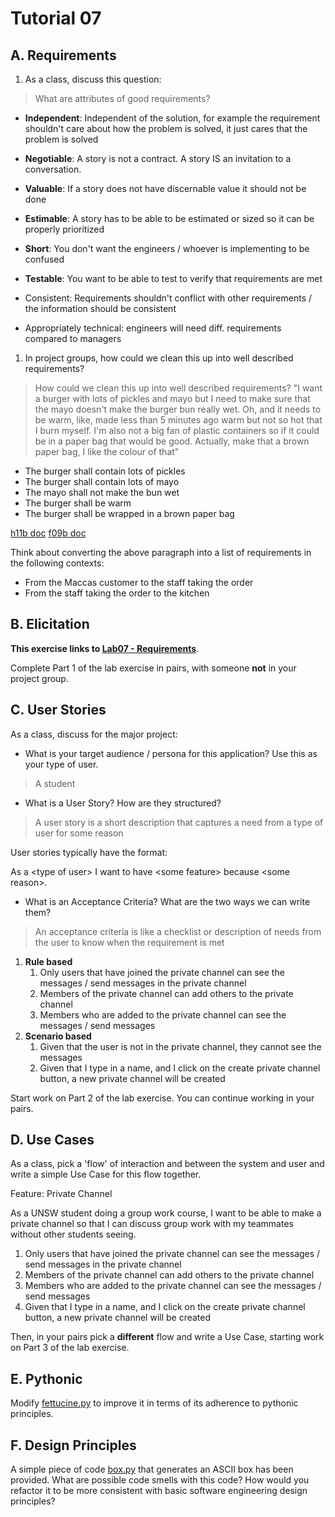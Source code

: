 # Tutorial 07

## A. Requirements

1. As a class, discuss this question:

>  What are attributes of good requirements?

- **Independent**: Independent of the solution, for example the requirement shouldn't care about how the problem is solved, it just cares that the problem is solved
- **Negotiable**: A story is not a contract.  A story IS an invitation to a conversation.
- **Valuable**: If a story does not have discernable value it should not be done
- **Estimable**: A story has to be able to be estimated or sized so it can be properly prioritized
- **Short**: You don't want the engineers / whoever is implementing to be confused
- **Testable**: You want to be able to test to verify that requirements are met

- Consistent: Requirements shouldn't conflict with other requirements / the information should be consistent
- Appropriately technical: engineers will need diff. requirements compared to managers


1. In project groups, how could we clean this up into well described requirements?

> How could we clean this up into well described requirements? "I want a burger with lots of pickles and mayo but I need to make sure that the mayo doesn't make the burger bun really wet. Oh, and it needs to be warm, like, made less than 5 minutes ago warm but not so hot that I burn myself. I'm also not a big fan of plastic containers so if it could be in a paper bag that would be good. Actually, make that a brown paper bag, I like the colour of that"

* The burger shall contain lots of pickles
* The burger shall contain lots of mayo
* The mayo shall not make the bun wet
* The burger shall be warm
* The burger shall be wrapped in a brown paper bag

[h11b doc](https://docs.google.com/document/d/1P7AFqaCstO46htl1d2H0_W54KHE_HSMbI4J0nbVjtq0/edit?usp=sharing)
[f09b doc](https://docs.google.com/document/d/1XgBpHQQb8WLg8MJgV2PCHl5StlAkdlOK3UNITBHuTc4/edit?usp=sharing)

Think about converting the above paragraph into a list of requirements in the following contexts:
* From the Maccas customer to the staff taking the order
* From the staff taking the order to the kitchen

## B. Elicitation

**This exercise links to [Lab07 - Requirements](https://cgi.cse.unsw.edu.au/~cs1531/redirect/?path=COMP1531/22T1/students/_/lab07_requirements)**.

Complete Part 1 of the lab exercise in pairs, with someone **not** in your project group.

## C. User Stories

As a class, discuss for the major project:
* What is your target audience / persona for this application? Use this as your type of user.

> A student

* What is a User Story? How are they structured?

> A user story is a short description that captures a need from a type of user for some reason

User stories typically have the format:

As a \<type of user> I want to have \<some feature> because \<some reason>.

* What is an Acceptance Criteria? What are the two ways we can write them?
> An acceptance criteria is like a checklist or description of needs from the user to know when the requirement is met

1. **Rule based**
   1. Only users that have joined the private channel can see the messages / send messages in the private channel
   2. Members of the private channel can add others to the private channel
   3. Members who are added to the private channel can see the messages / send messages
2. **Scenario based**
   1. Given that the user is not in the private channel, they cannot see the messages
   2. Given that I type in a name, and I click on the create private channel button, a new private channel will be created

Start work on Part 2 of the lab exercise. You can continue working in your pairs.

## D. Use Cases

As a class, pick a 'flow' of interaction and between the system and user and write a simple Use Case for this flow together.

Feature: Private Channel

As a UNSW student doing a group work course, I want to be able to make a private channel so that I can discuss group work with my teammates without other students seeing.
   1. Only users that have joined the private channel can see the messages / send messages in the private channel
   2. Members of the private channel can add others to the private channel
   3. Members who are added to the private channel can see the messages / send messages
   4. Given that I type in a name, and I click on the create private channel button, a new private channel will be created
   
Then, in your pairs pick a **different** flow and write a Use Case, starting work on Part 3 of the lab exercise.

## E. Pythonic

Modify [fettucine.py](fettucine.py) to improve it in terms of its adherence to pythonic principles.

## F. Design Principles

A simple piece of code [box.py](box.py) that generates an ASCII box has been provided. What are possible code smells with this code? How would you refactor it to be more consistent with basic software engineering design principles?
